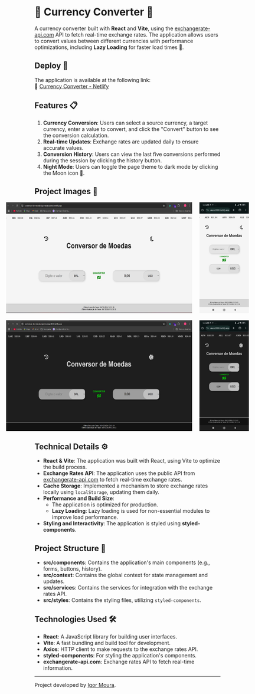 # 💱 Currency Converter 💱

A currency converter built with **React** and **Vite**, using the [exchangerate-api.com](https://www.exchangerate-api.com/) API to fetch real-time exchange rates. The application allows users to convert values between different currencies with performance optimizations, including **Lazy Loading** for faster load times 🚀.

## Deploy 🚀

The application is available at the following link:  
🔗 [Currency Converter - Netlify](https://conversor-de-moeda-igormsousa2003.netlify.app/)

## Features 📋

1. **Currency Conversion**: Users can select a source currency, a target currency, enter a value to convert, and click the "Convert" button to see the conversion calculation.
2. **Real-time Updates**: Exchange rates are updated daily to ensure accurate values.
3. **Conversion History**: Users can view the last five conversions performed during the session by clicking the history button.
4. **Night Mode**: Users can toggle the page theme to dark mode by clicking the Moon icon 🌙.

## Project Images 📸

<div style="display: flex; justify-content: center; gap: 20px;">
  <img src="./img-project/ConversorDeMoedas-Light-Desktop.jpg" alt="Light-Desktop" height="300px">
  <img src="./img-project/ConversorDeMoedas-Light-Mobile.jpeg" alt="Light-Mobile" height="300px">
</div>

<div style="display: flex; justify-content: center; gap: 20px; margin-top: 20px;">
  <img src="./img-project/ConversorDeMoedas-Dark-Desktop.jpg" alt="Dark-Desktop" height="300px">
  <img src="./img-project/ConversorDeMoedas-Dark-Mobile.jpeg" alt="Dark-Mobile" height="300px">
</div>

## Technical Details ⚙️

- **React & Vite**: The application was built with React, using Vite to optimize the build process.
- **Exchange Rates API**: The application uses the public API from [exchangerate-api.com](https://www.exchangerate-api.com/) to fetch real-time exchange rates.
- **Cache Storage**: Implemented a mechanism to store exchange rates locally using `localStorage`, updating them daily.
- **Performance and Build Size**:
  - The application is optimized for production.
  - **Lazy Loading**: Lazy loading is used for non-essential modules to improve load performance.
- **Styling and Interactivity**: The application is styled using **styled-components**.

## Project Structure 📂

- **src/components**: Contains the application's main components (e.g., forms, buttons, history).
- **src/context**: Contains the global context for state management and updates.
- **src/services**: Contains the services for integration with the exchange rates API.
- **src/styles**: Contains the styling files, utilizing `styled-components`.

## Technologies Used 🛠️

- **React**: A JavaScript library for building user interfaces.
- **Vite**: A fast bundling and build tool for development.
- **Axios**: HTTP client to make requests to the exchange rates API.
- **styled-components**: For styling the application's components.
- **exchangerate-api.com**: Exchange rates API to fetch real-time information.

---

Project developed by [Igor Moura](https://github.com/IgorMouraS).

